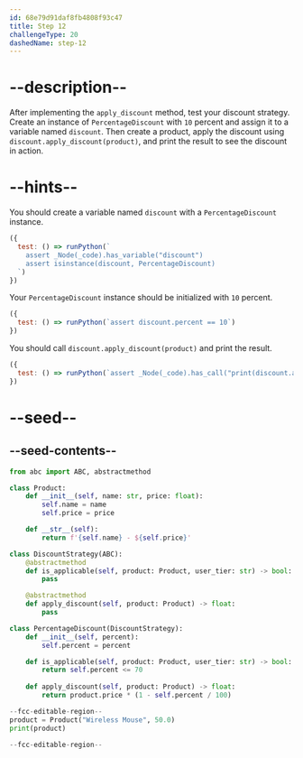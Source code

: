 ```yaml
---
id: 68e79d91daf8fb4808f93c47
title: Step 12
challengeType: 20
dashedName: step-12
---
```


# --description--

After implementing the `apply_discount` method, test your discount strategy. Create an instance of `PercentageDiscount` with `10` percent and assign it to a variable named `discount`. Then create a product, apply the discount using `discount.apply_discount(product)`, and print the result to see the discount in action.

# --hints--

You should create a variable named `discount` with a `PercentageDiscount` instance.

```js
({
  test: () => runPython(`
    assert _Node(_code).has_variable("discount")
    assert isinstance(discount, PercentageDiscount)
  `)
})
```

Your `PercentageDiscount` instance should be initialized with `10` percent.

```js
({
  test: () => runPython(`assert discount.percent == 10`)
})
```

You should call `discount.apply_discount(product)` and print the result.

```js
({
  test: () => runPython(`assert _Node(_code).has_call("print(discount.apply_discount(product))")`)
})
```

# --seed--

## --seed-contents--

```py
from abc import ABC, abstractmethod

class Product:
    def __init__(self, name: str, price: float):
        self.name = name
        self.price = price

    def __str__(self):
        return f'{self.name} - ${self.price}'

class DiscountStrategy(ABC):
    @abstractmethod
    def is_applicable(self, product: Product, user_tier: str) -> bool:
        pass

    @abstractmethod
    def apply_discount(self, product: Product) -> float:
        pass

class PercentageDiscount(DiscountStrategy):
    def __init__(self, percent):
        self.percent = percent

    def is_applicable(self, product: Product, user_tier: str) -> bool:
        return self.percent <= 70
    
    def apply_discount(self, product: Product) -> float:
        return product.price * (1 - self.percent / 100)

--fcc-editable-region--
product = Product("Wireless Mouse", 50.0)
print(product)

--fcc-editable-region--
```

